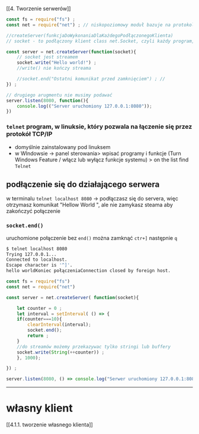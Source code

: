 [[4. Tworzenie serwerów]]

```js
const fs = require("fs") ;
const net = require("net") ; // niskopoziomowy moduł bazuje na protokole TCP/IP

//createServer(funkcjaDoWykonaniaDlaKażdegoPodłączonegoKlienta)
// socket - to podłączony klient class net.Socket, czyli każdy program, który posługuje się protokołem TCP/IP

const server = net.createServer(function(socket){
    // socket jest streamem
    socket.write("Hello world!") ;
	//write() nie kończy streama

	//socket.end("Ostatni komunikat przed zamknięciem") ; //
}) ;

// drugiego arugmentu nie musimy podawać
server.listen(8080, function(){
    console.log(("Server uruchomiony 127.0.0.1:8080"));
})
```
### `telnet` program, w linuksie, który pozwala na łączenie się przez protokół TCP/IP 
- domyślnie zainstalowany pod linuksem
- w WIndowsie -> panel sterowania> wpisać programy i funkcje (Turn Windows Feature / włącz lub wyłącz funkcje systemu) > on the list find `Telnet`

## podłączenie się do działającego serwera
w terminalu `telnet localhost 8080` -> podłączasz się do servera, więc otrzymasz komunikat "Hellow World ", ale nie zamykasz steama
aby zakończyć połączenie
### `socket.end()`

uruchomione połączenie bez `end()` można zamknąć `ctr+]` następnie `q` 

```bash
$ telnet localhost 8080
Trying 127.0.0.1...
Connected to localhost.
Escape character is '^]'.
hello worldKoniec połączeniaConnection closed by foreign host.
```



```js
const fs = require("fs")
const net = require("net")

const server = net.createServer( function(socket){

	let counter = 0 ;
	let interval = setInterval( () => {
	if(counter===10){
		clearInterval(interval);
		socket.end();
		return ;
	}
	//do streamów możemy przekazywac tylko stringi lub buffery
	socket.write(String(++counter)) ;
	}, 1000);

}) ;

server.listen(8080, () => console.log("Serwer uruchomiony 127.0.0.1:8080") ) ;
```

------
# własny klient
[[4.1.1. tworzenie własnego klienta]]



